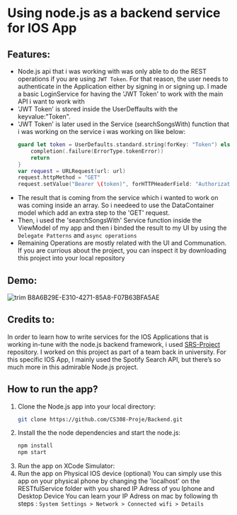 # Using node.js as a backend service for IOS App

## Features:

* Node.js api that i was working with was only able to do the REST operations if you are using `JWT Token`. For that reason, the user needs
  to authenticate in the Application either by signing in or signing up. I made a basic LoginService for having the 'JWT Token' to work with
  the main API i want to work with
* 'JWT Token' is stored inside the UserDeffaults with the keyvalue:"Token".
* 'JWT Token' is later used in the Service (searchSongsWith) function that i was working on the service i was working on like below:
  ```swift
  guard let token = UserDefaults.standard.string(forKey: "Token") else{
      completion(.failure(ErrorType.tokenError))
      return
  }
  var request = URLRequest(url: url)
  request.httpMethod = "GET"
  request.setValue("Bearer \(token)", forHTTPHeaderField: "Authorization")
  ```
* The result that is coming from the service which i wanted to work on was coming inside an array. So i needeed to use the DataContainer model
  which add an extra step to the 'GET' request.
* Then, i used the 'searchSongsWith' Service function inside the ViewModel of my app and then i binded the result to my UI by using the `Delegate Patterns` and `async operations`
* Remaining Operations are mostly related with the UI and Communation. If you are currious about the project, you can inspect it by downloading this project into your local repository 


## Demo:
![trim B8A6B29E-E310-4271-85A8-F07B63BFA5AE](https://github.com/user-attachments/assets/6648720b-545c-4c2f-bdea-10d0d9d7d488)

## Credits to:
In order to learn how to write services for the IOS Applications that is working in-tune with the node.js backend
framework, i used [SRS-Project](https://github.com/CS308-Proje/Backend) repository. I worked on this project as part of a team back in university. For this specific IOS App, I mainly used the Spotify Search API, but there’s so much more in this admirable Node.js project.

## How to run the app?

1. Clone the Node.js app into your local directory:
   ```bash
   git clone https://github.com/CS308-Proje/Backend.git
   ```
2. Install the the node dependencies and start the node.js:
   ```bash
   npm install
   npm start
   ```
3. Run the app on XCode Simulator:
4. Run the app on Physical IOS device (optional)
   You can simply use this app on your physical phone by changing the 'localhost' on the RESTfulService folder with you shared IP Adress of you Iphone and Desktop Device
   You can learn your IP Adress on mac by following th steps : `System Settings > Network > Connected wifi > Details`
